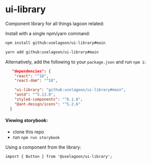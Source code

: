 # ui-library

Component library for all things lagoon related:

Install with a single npm/yarn command:

```bash
npm install github:uselagoon/ui-library#main
```

```bash
yarn add github:uselagoon/ui-library#main
```

Alternatively, add the following to your `package.json` and run `npm i`:

```json
   "dependencies": {
    "react": "^18",
    "react-dom": "^18",

    "ui-library": "github:uselagoon/ui-library#main",
    "antd": "^5.13.0",
    "styled-components": "^6.1.8",
    "@ant-design/icons": "^5.2.6"
  }

```

#### Viewing storybook:

- clone this repo
- run `npm run storybook`

Using a component from the library:

```tsx
import { Button } from '@uselagoon/ui-library';
```
